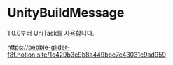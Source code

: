 # UnityBuildMessage

1.0.0부터 UniTask를 사용합니다.

https://pebble-glider-f8f.notion.site/1c429b3e9b8a449bbe7c43031c9ad959
